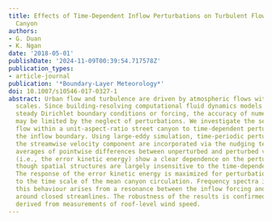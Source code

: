 ```yaml
---
title: Effects of Time-Dependent Inflow Perturbations on Turbulent Flow in a Street
  Canyon
authors:
- G. Duan
- K. Ngan
date: '2018-05-01'
publishDate: '2024-11-09T00:39:54.717578Z'
publication_types:
- article-journal
publication: '*Boundary-Layer Meteorology*'
doi: 10.1007/s10546-017-0327-1
abstract: Urban flow and turbulence are driven by atmospheric flows with larger horizontal
  scales. Since building-resolving computational fluid dynamics models typically employ
  steady Dirichlet boundary conditions or forcing, the accuracy of numerical simulations
  may be limited by the neglect of perturbations. We investigate the sensitivity of
  flow within a unit-aspect-ratio street canyon to time-dependent perturbations near
  the inflow boundary. Using large-eddy simulation, time-periodic perturbations to
  the streamwise velocity component are incorporated via the nudging technique. Spatial
  averages of pointwise differences between unperturbed and perturbed velocity fields
  (i.e., the error kinetic energy) show a clear dependence on the perturbation period,
  though spatial structures are largely insensitive to the time-dependent forcing.
  The response of the error kinetic energy is maximized for perturbation periods comparable
  to the time scale of the mean canyon circulation. Frequency spectra indicate that
  this behaviour arises from a resonance between the inflow forcing and the mean motion
  around closed streamlines. The robustness of the results is confirmed using perturbations
  derived from measurements of roof-level wind speed.
---
```


